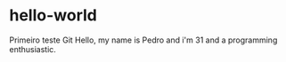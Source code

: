 # hello-world
Primeiro teste Git
Hello, my name is Pedro and i'm 31 and a programming enthusiastic.
